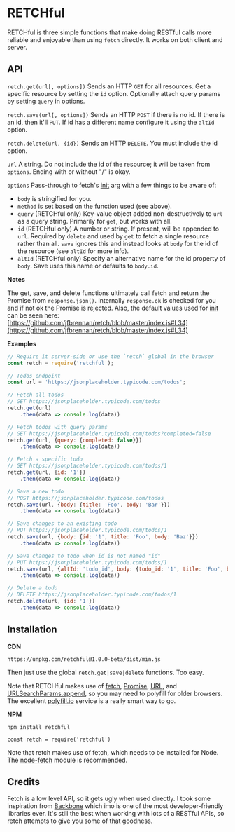 # RETCHful
RETCHful is three simple functions that make doing RESTful calls more reliable and enjoyable than using `fetch` directly. It works on both client and server. 

## API

`retch.get(url[, options])` Sends an HTTP `GET` for all resources. Get a specific resource by setting the `id` option. Optionally attach query params by setting `query` in options.

`retch.save(url[, options])` Sends an HTTP `POST` if there is no id. If there is an id, then it'll `PUT`. If id has a different name configure it using the `altId` option.

`retch.delete(url, {id})` Sends an HTTP `DELETE`. You must include the id option.

`url` A string. Do not include the id of the resource; it will be taken from `options`. Ending with or without "/" is okay.

`options` Pass-through to fetch's [init](https://developer.mozilla.org/en-US/docs/Web/API/WindowOrWorkerGlobalScope/fetch#Parameters) arg with a few things to be aware of: 

- `body` is stringified for you.
- `method` is set based on the function used (see above).
- `query` (RETCHful only) Key-value object added non-destructively to `url` as a query string. Primarily for `get`, but works with all.
- `id` (RETCHful only) A number or string. If present, will be appended to `url`. Required by `delete` and used by `get` to fetch a single resource rather than all. `save` ignores this and instead looks at `body` for the id of the resource (see `altId` for more info). 
- `altId` (RETCHful only) Specify an alternative name for the id property of `body`. Save uses this name or defaults to `body.id`.

**Notes**

The get, save, and delete functions ultimately call fetch and return the Promise from `response.json()`. Internally `response.ok` is checked for you and if not ok the Promise is rejected. Also, the default values used for [init](https://developer.mozilla.org/en-US/docs/Web/API/WindowOrWorkerGlobalScope/fetch#Parameters) can be seen here: [https://github.com/jfbrennan/retch/blob/master/index.js#L34](https://github.com/jfbrennan/retch/blob/master/index.js#L34)


**Examples**
```javascript
// Require it server-side or use the `retch` global in the browser
const retch = require('retchful');

// Todos endpoint
const url = 'https://jsonplaceholder.typicode.com/todos';

// Fetch all todos
// GET https://jsonplaceholder.typicode.com/todos
retch.get(url)
    .then(data => console.log(data)) 

// Fetch todos with query params
// GET https://jsonplaceholder.typicode.com/todos?completed=false
retch.get(url, {query: {completed: false}})
    .then(data => console.log(data)) 

// Fetch a specific todo
// GET https://jsonplaceholder.typicode.com/todos/1
retch.get(url, {id: '1'})
    .then(data => console.log(data)) 

// Save a new todo
// POST https://jsonplaceholder.typicode.com/todos
retch.save(url, {body: {title: 'Foo', body: 'Bar'}})
    .then(data => console.log(data)) 

// Save changes to an existing todo
// PUT https://jsonplaceholder.typicode.com/todos/1
retch.save(url, {body: {id: '1', title: 'Foo', body: 'Baz'}})
    .then(data => console.log(data)) 

// Save changes to todo when id is not named "id"
// PUT https://jsonplaceholder.typicode.com/todos/1
retch.save(url, {altId: 'todo_id', body: {todo_id: '1', title: 'Foo', body: 'Baz'}})
    .then(data => console.log(data)) 

// Delete a todo
// DELETE https://jsonplaceholder.typicode.com/todos/1
retch.delete(url, {id: '1'})
    .then(data => console.log(data)) 

```

## Installation
**CDN**

`https://unpkg.com/retchful@1.0.0-beta/dist/min.js`

Then just use the global `retch.get|save|delete` functions. Too easy. 

Note that RETCHful makes use of [fetch](https://developer.mozilla.org/en-US/docs/Web/API/Fetch_API), [Promise](https://developer.mozilla.org/en-US/docs/Web/JavaScript/Reference/Global_Objects/Promise), [URL](https://developer.mozilla.org/en-US/docs/Web/API/URL/URL), and [URLSearchParams.append](https://developer.mozilla.org/en-US/docs/Web/API/URLSearchParams/append), so you may need to polyfill for older browsers. The excellent [polyfill.io](https://polyfill.io/v3/) service is a really smart way to go. 

**NPM** 

`npm install retchful`

`const retch = require('retchful')`

Note that retch makes use of fetch, which needs to be installed for Node. The [node-fetch](https://www.npmjs.com/package/node-fetch) module is recommended.

## Credits
Fetch is a low level API, so it gets ugly when used directly. I took some inspiration from [Backbone](http://backbonejs.org) which imo is one of the most developer-friendly libraries ever. It's still the best when working with lots of a RESTful APIs, so retch attempts to give you some of that goodness. 
